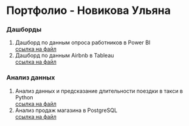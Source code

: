 # Портфолио - Новикова Ульяна

### Дашборды
1. Дашборд по данным опроса работников в Power BI  
   [ссылка на файл](https://github.com/UlyanaNovikova/Data-analytics/blob/main/Power%20BI%20report.md)
2. Дашборд по данным Airbnb в Tableau  
   [ссылка на файл](https://github.com/UlyanaNovikova/Data-analytics/blob/main/Tableau%20report.md)

### Анализ данных
1. Анализ данных и предсказание длительности поездки в такси в Python  
   [ссылка на файл](https://github.com/UlyanaNovikova/Data-analytics/blob/main/Python%20-%20Taxi%20Trip%20Duration%20Prediction.md)
2. Анализ продаж магазина в PostgreSQL  
   [ссылка на файл](https://github.com/UlyanaNovikova/Data-analytics/blob/main/Проект%20в%20SQL.md)
